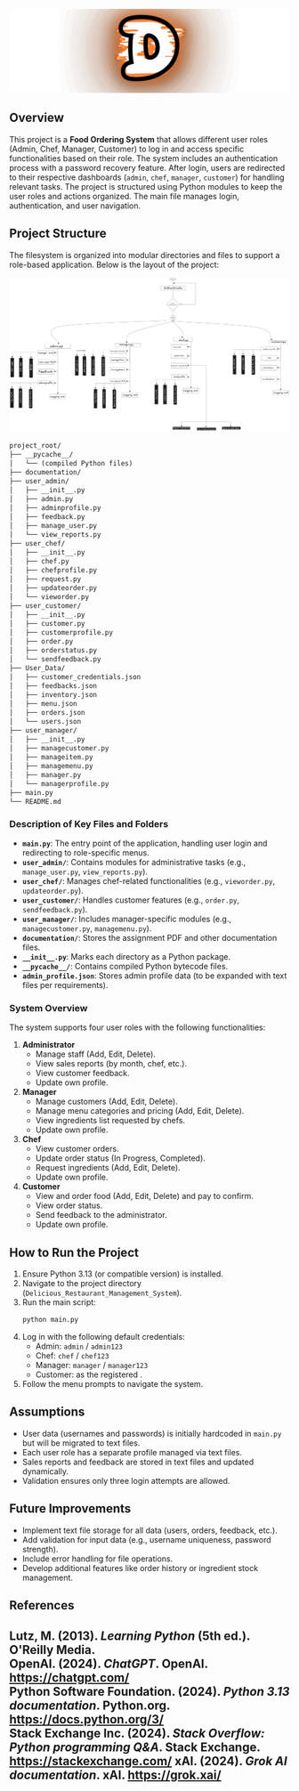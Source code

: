 ![Logo](./documentation/Logo_Project.png)

## Overview
This project is a **Food Ordering System** that allows different user roles (Admin, Chef, Manager, Customer) to log in and access specific functionalities based on their role. The system includes an authentication process with a password recovery feature. After login, users are redirected to their respective dashboards (`admin`, `chef`, `manager`, `customer`) for handling relevant tasks. The project is structured using Python modules to keep the user roles and actions organized. The main file manages login, authentication, and user navigation.

## Project Structure
The filesystem is organized into modular directories and files to support a role-based application. Below is the layout of the project:

![File_System](./documentation/File_System.png)


```
project_root/
├── __pycache__/
│   └── (compiled Python files)
├── documentation/
├── user_admin/
│   ├── __init__.py
│   ├── admin.py
│   ├── adminprofile.py
│   ├── feedback.py
│   ├── manage_user.py
│   └── view_reports.py
├── user_chef/
│   ├── __init__.py
│   ├── chef.py
│   ├── chefprofile.py
│   ├── request.py
│   ├── updateorder.py
│   └── vieworder.py
├── user_customer/
│   ├── __init__.py
│   ├── customer.py
│   ├── customerprofile.py
│   ├── order.py
│   ├── orderstatus.py
│   └── sendfeedback.py
├── User_Data/
│   ├── customer_credentials.json
│   ├── feedbacks.json
│   ├── inventory.json
│   ├── menu.json
│   ├── orders.json
│   └── users.json
├── user_manager/
│   ├── __init__.py
│   ├── managecustomer.py
│   ├── manageitem.py
│   ├── managemenu.py
│   ├── manager.py
│   └── managerprofile.py
├── main.py
└── README.md
```

### Description of Key Files and Folders
- **`main.py`**: The entry point of the application, handling user login and redirecting to role-specific menus.
- **`user_admin/`**: Contains modules for administrative tasks (e.g., `manage_user.py`, `view_reports.py`).
- **`user_chef/`**: Manages chef-related functionalities (e.g., `vieworder.py`, `updateorder.py`).
- **`user_customer/`**: Handles customer features (e.g., `order.py`, `sendfeedback.py`).
- **`user_manager/`**: Includes manager-specific modules (e.g., `managecustomer.py`, `managemenu.py`).
- **`documentation/`**: Stores the assignment PDF and other documentation files.
- **`__init__.py`**: Marks each directory as a Python package.
- **`__pycache__/`**: Contains compiled Python bytecode files.
- **`admin_profile.json`**: Stores admin profile data (to be expanded with text files per requirements).


### System Overview
The system supports four user roles with the following functionalities:

1. **Administrator**
   - Manage staff (Add, Edit, Delete).
   - View sales reports (by month, chef, etc.).
   - View customer feedback.
   - Update own profile.
2. **Manager**
   - Manage customers (Add, Edit, Delete).
   - Manage menu categories and pricing (Add, Edit, Delete).
   - View ingredients list requested by chefs.
   - Update own profile.
3. **Chef**
   - View customer orders.
   - Update order status (In Progress, Completed).
   - Request ingredients (Add, Edit, Delete).
   - Update own profile.
4. **Customer**
   - View and order food (Add, Edit, Delete) and pay to confirm.
   - View order status.
   - Send feedback to the administrator.
   - Update own profile.


## How to Run the Project
1. Ensure Python 3.13 (or compatible version) is installed.
2. Navigate to the project directory (`Delicious_Restaurant_Management_System`).
3. Run the main script:
   ```bash
   python main.py
   ```
4. Log in with the following default credentials:
   - Admin: `admin` / `admin123`
   - Chef: `chef` / `chef123`
   - Manager: `manager` / `manager123`
   - Customer: as the registered .
5. Follow the menu prompts to navigate the system.

## Assumptions
- User data (usernames and passwords) is initially hardcoded in `main.py` but will be migrated to text files.
- Each user role has a separate profile managed via text files.
- Sales reports and feedback are stored in text files and updated dynamically.
- Validation ensures only three login attempts are allowed.



## Future Improvements
- Implement text file storage for all data (users, orders, feedback, etc.).
- Add validation for input data (e.g., username uniqueness, password strength).
- Include error handling for file operations.
- Develop additional features like order history or ingredient stock management.


## References

Lutz, M. (2013). *Learning Python* (5th ed.). O'Reilly Media.  
OpenAI. (2024). *ChatGPT*. OpenAI. https://chatgpt.com/  
Python Software Foundation. (2024). *Python 3.13 documentation*. Python.org. https://docs.python.org/3/  
Stack Exchange Inc. (2024). *Stack Overflow: Python programming Q&A*. Stack Exchange. https://stackexchange.com/
xAI. (2024). *Grok AI documentation*. xAI. https://grok.xai/  
---